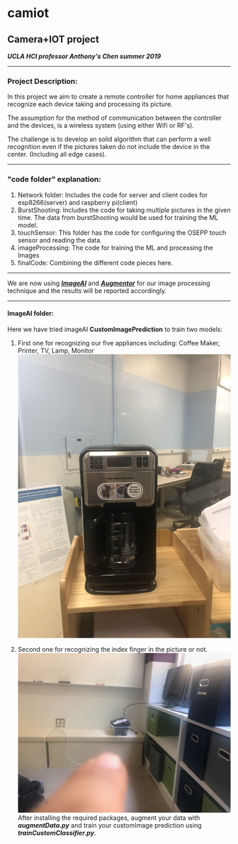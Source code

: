 # camiot

## Camera+IOT project

 
***UCLA HCI professor Anthony's Chen summer 2019***


***

### Project Description:

In this project we aim to create a remote controller for home appliances that recognize each device taking and processing its picture. 

The assumption for the method of communication between the controller and the devices, is a wireless system (using either Wifi or RF's). 

The challenge is to develop an solid algorithm that can perform a well recognition even if the pictures taken do not include the device in the center. (Including all edge cases). 

***

### "code folder" explanation:
1.  Network folder:  Includes the code for server and client codes for esp8266(server) and raspberry pi(client) 
2. BurstShooting: Includes the code for taking multiple pictures in the given time. The data from burstShooting would be used for training the ML model.
3. touchSensor: This folder has the code for configuring the OSEPP touch sensor and reading the data. 
4. imageProcessing: The code for training the ML and processing the Images
5. finalCode: Combining the different code pieces here. 


***
We are now using ***[ImageAI](https://github.com/OlafenwaMoses/ImageAI)*** and ***[Augmentor](https://github.com/mdbloice/Augmentor)*** for our image processing technique and the results will be reported accordingly. 
 
---

#### ImageAI folder:
Here we have tried imageAI **CustomImagePrediction** to train two models:
1. First one for recognizing our five appliances including: Coffee Maker, Printer, TV, Lamp, Monitor
![Coffee Maker](https://github.com/Amir-Omidfar/camiot/blob/master/coffeMaker.jpg)

2. Second one for recognizing the index finger in the picture or not.
![finger pic][link]
After installing the required packages, augment your data with ***augmentData.py*** and train your customImage prediction using ***trainCustomClassifier.py***. 






[link]: https://github.com/Amir-Omidfar/camiot/blob/master/finger.jpg "Finger picture"
